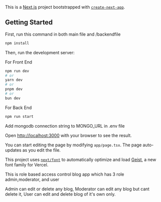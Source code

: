 This is a [Next.js](https://nextjs.org) project bootstrapped with [`create-next-app`](https://nextjs.org/docs/app/api-reference/cli/create-next-app).

## Getting Started

First, run this command in both main file and /backendfile

```bash
npm install
```

Then, run the development server:

For Front End
```bash
npm run dev
# or
yarn dev
# or
pnpm dev
# or
bun dev
```

For Back End
```bash
npm run start
```

Add mongodb connection string to MONGO_URL in .env file

Open [http://localhost:3000](http://localhost:3000) with your browser to see the result.

You can start editing the page by modifying `app/page.tsx`. The page auto-updates as you edit the file.

This project uses [`next/font`](https://nextjs.org/docs/app/building-your-application/optimizing/fonts) to automatically optimize and load [Geist](https://vercel.com/font), a new font family for Vercel.

This is role based access control blog app which has 3 role admin,moderator, and user

Admin can edit or delete any blog,
Moderator can edit any blog but cant delete it,
User can edit and delete blog of it's own only.
